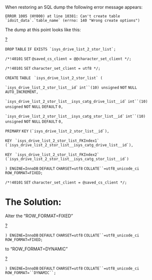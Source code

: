 When restoring an SQL dump the following error message appears:

```
ERROR 1005 (HY000) at line 10381: Can't create table `idoit_data`.`table_name` (errno: 140 "Wrong create options")

```

The dump at this point looks like this:

[?](#)

`DROP` `TABLE` ``IF EXISTS `isys_drive_list_2_stor_list`;``

`/*!40101` `SET` `@saved_cs_client = @@character_set_client */;`

`/*!40101` `SET` `character_set_client = utf8 */;`

`CREATE` `TABLE` `` `isys_drive_list_2_stor_list` (``

`` `isys_drive_list_2_stor_list__id` `` `int``(10) unsigned` `NOT` `NULL` `AUTO_INCREMENT,`

`` `isys_drive_list_2_stor_list__isys_catg_drive_list__id` `` `int``(10) unsigned` `NOT` `NULL` `DEFAULT` `0,`

`` `isys_drive_list_2_stor_list__isys_catg_stor_list__id` `` `int``(10) unsigned` `NOT` `NULL` `DEFAULT` `0,`

`PRIMARY` `KEY` ``(`isys_drive_list_2_stor_list__id`),``

`KEY` `` `isys_drive_list_2_stor_list_FKIndex1` (`isys_drive_list_2_stor_list__isys_catg_drive_list__id`),``

`KEY` `` `isys_drive_list_2_stor_list_FKIndex2` (`isys_drive_list_2_stor_list__isys_catg_stor_list__id`)``

`) ENGINE=InnoDB` `DEFAULT` `CHARSET=utf8` `COLLATE``=utf8_unicode_ci ROW_FORMAT=FIXED;`

`/*!40101` `SET` `character_set_client = @saved_cs_client */;`

The Solution:
=============

Alter the “ROW\_FORMAT=FIXED”

[?](#)

`) ENGINE=InnoDB` `DEFAULT` `CHARSET=utf8` `COLLATE``=utf8_unicode_ci ROW_FORMAT=FIXED;`

to “ROW\_FORMAT=DYNAMIC”

[?](#)

`) ENGINE=InnoDB` `DEFAULT` `CHARSET=utf8` `COLLATE``=utf8_unicode_ci ROW_FORMAT=``DYNAMIC``;`